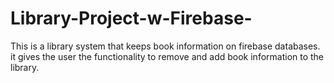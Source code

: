 # Library-Project-w-Firebase-
This is a library system that keeps book information on firebase databases.
it gives the user the functionality to remove and add book information to the library.
